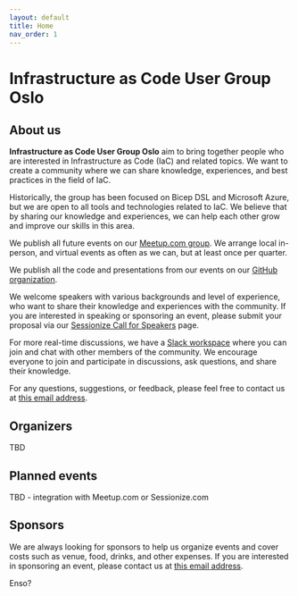 ```yaml
---
layout: default
title: Home
nav_order: 1
---
```


# Infrastructure as Code User Group Oslo

## About us

**Infrastructure as Code User Group Oslo** aim to bring together people who are interested in Infrastructure as Code (IaC) and related topics. We want to create a community where we can share knowledge, experiences, and best practices in the field of IaC.

Historically, the group has been focused on Bicep DSL and Microsoft Azure, but we are open to all tools and technologies related to IaC. We believe that by sharing our knowledge and experiences, we can help each other grow and improve our skills in this area.

We publish all future events on our [Meetup.com group](https://www.meetup.com/infrastructure-as-code-user-group-oslo/). We arrange local in-person, and virtual events as often as we can, but at least once per quarter.

We publish all the code and presentations from our events on our [GitHub organization](https://github.com/iac-oslo).

We welcome speakers with various backgrounds and level of experience, who want to share their knowledge and experiences with the community. If you are interested in speaking or sponsoring an event, please submit your proposal via our [ Sessionize Call for Speakers](https://sessionize.com/iac-user-group-oslo/) page.

For more real-time discussions, we have a [Slack workspace](https://iacoslo.slack.com) where you can join and chat with other members of the community. We encourage everyone to join and participate in discussions, ask questions, and share their knowledge.

For any questions, suggestions, or feedback, please feel free to contact us at [this email address](mailto:iacusergrouposlo@gmail.com).

## Organizers

TBD

## Planned events

TBD - integration with Meetup.com or Sessionize.com

## Sponsors

We are always looking for sponsors to help us organize events and cover costs such as venue, food, drinks, and other expenses. If you are interested in sponsoring an event, please contact us at [this email address](mailto:iacusergrouposlo@gmail.com).

Enso?



